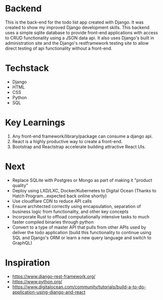 # Backend
This is the back-end for the todo list app created with Django. It was created to show my improved Django development skills. This backend uses a simple sqlite database to provide front-end applications with access to CRUD functionality using a JSON data api. It also uses Django's built in administration site and the Django's restframework testing site to allow direct testing of api functionality without a front-end.

# Techstack
- Django
- HTML
- CSS
- Python
- SQL
  
# Key Learnings
1. Any front-end framework/library/package can consume a django api.
2. React is a highly productive way to create a front-end.
3. Bootstrap and Reactstrap accelerate building attractive React UIs.

# Next
- Replace SQLite with Postgres or Mongo as part of making it "product quality"
- Deploy using LXD/LXC, Docker/Kubernetes to Digital Ocean (Thanks to Hatch Program...expected back online shortly)
- Use cloudflare CDN to reduce API calls
- Ensure architected correctly using encapsulation, separation of business logic from functionality, and other key concepts
- Incorporate Rust to offload computationally intensive tasks to much faster compiled binaries through python
- Convert to a type of master API that pulls from other APIs used by deliver the todo application (build this functionality to continue using SQL and Django's ORM or learn a new query language and switch to GraphQL)

# Inspiration
- https://www.django-rest-framework.org/
- https://www.python.org/
- https://www.digitalocean.com/community/tutorials/build-a-to-do-application-using-django-and-react
